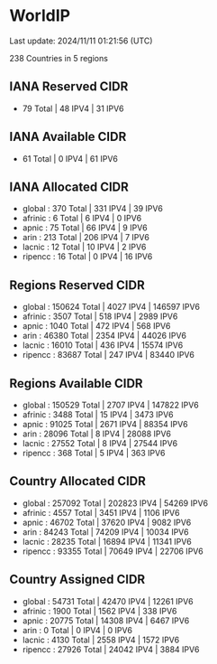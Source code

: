 # WorldIP

Last update: 2024/11/11 01:21:56 (UTC)

238 Countries in 5 regions

## IANA Reserved CIDR

- 79 Total | 48 IPV4 | 31 IPV6

## IANA Available CIDR

- 61 Total | 0 IPV4 | 61 IPV6

## IANA Allocated CIDR

- global : 370 Total | 331 IPV4 | 39 IPV6
- afrinic : 6 Total | 6 IPV4 | 0 IPV6
- apnic : 75 Total | 66 IPV4 | 9 IPV6
- arin : 213 Total | 206 IPV4 | 7 IPV6
- lacnic : 12 Total | 10 IPV4 | 2 IPV6
- ripencc : 16 Total | 0 IPV4 | 16 IPV6

## Regions Reserved CIDR

- global : 150624 Total | 4027 IPV4 | 146597 IPV6
- afrinic : 3507 Total | 518 IPV4 | 2989 IPV6
- apnic : 1040 Total | 472 IPV4 | 568 IPV6
- arin : 46380 Total | 2354 IPV4 | 44026 IPV6
- lacnic : 16010 Total | 436 IPV4 | 15574 IPV6
- ripencc : 83687 Total | 247 IPV4 | 83440 IPV6

## Regions Available CIDR

- global : 150529 Total | 2707 IPV4 | 147822 IPV6
- afrinic : 3488 Total | 15 IPV4 | 3473 IPV6
- apnic : 91025 Total | 2671 IPV4 | 88354 IPV6
- arin : 28096 Total | 8 IPV4 | 28088 IPV6
- lacnic : 27552 Total | 8 IPV4 | 27544 IPV6
- ripencc : 368 Total | 5 IPV4 | 363 IPV6

## Country Allocated CIDR

- global : 257092 Total | 202823 IPV4 | 54269 IPV6
- afrinic : 4557 Total | 3451 IPV4 | 1106 IPV6
- apnic : 46702 Total | 37620 IPV4 | 9082 IPV6
- arin : 84243 Total | 74209 IPV4 | 10034 IPV6
- lacnic : 28235 Total | 16894 IPV4 | 11341 IPV6
- ripencc : 93355 Total | 70649 IPV4 | 22706 IPV6

## Country Assigned CIDR

- global : 54731 Total | 42470 IPV4 | 12261 IPV6
- afrinic : 1900 Total | 1562 IPV4 | 338 IPV6
- apnic : 20775 Total | 14308 IPV4 | 6467 IPV6
- arin : 0 Total | 0 IPV4 | 0 IPV6
- lacnic : 4130 Total | 2558 IPV4 | 1572 IPV6
- ripencc : 27926 Total | 24042 IPV4 | 3884 IPV6
